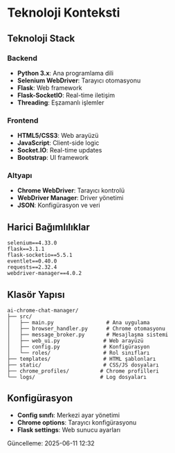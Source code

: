 # Teknoloji Konteksti

## Teknoloji Stack

### Backend
- **Python 3.x**: Ana programlama dili
- **Selenium WebDriver**: Tarayıcı otomasyonu
- **Flask**: Web framework
- **Flask-SocketIO**: Real-time iletişim
- **Threading**: Eşzamanlı işlemler

### Frontend
- **HTML5/CSS3**: Web arayüzü
- **JavaScript**: Client-side logic
- **Socket.IO**: Real-time updates
- **Bootstrap**: UI framework

### Altyapı
- **Chrome WebDriver**: Tarayıcı kontrolü
- **WebDriver Manager**: Driver yönetimi
- **JSON**: Konfigürasyon ve veri

## Harici Bağımlılıklar
```
selenium==4.33.0
flask==3.1.1
flask-socketio==5.5.1
eventlet==0.40.0
requests==2.32.4
webdriver-manager==4.0.2
```

## Klasör Yapısı
```
ai-chrome-chat-manager/
├── src/
│   ├── main.py                 # Ana uygulama
│   ├── browser_handler.py      # Chrome otomasyonu
│   ├── message_broker.py       # Mesajlaşma sistemi
│   ├── web_ui.py              # Web arayüzü
│   ├── config.py              # Konfigürasyon
│   └── roles/                 # Rol sınıfları
├── templates/                 # HTML şablonları
├── static/                    # CSS/JS dosyaları
├── chrome_profiles/          # Chrome profilleri
└── logs/                     # Log dosyaları
```

## Konfigürasyon
- **Config sınıfı**: Merkezi ayar yönetimi
- **Chrome options**: Tarayıcı konfigürasyonu
- **Flask settings**: Web sunucu ayarları

Güncelleme: 2025-06-11 12:32
